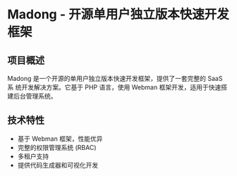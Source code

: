 

# Madong - 开源单用户独立版本快速开发框架

## 项目概述
Madong 是一个开源的单用户独立版本快速开发框架，提供了一套完整的 SaaS 系
统开发解决方案。它基于 PHP 语言，使用 Webman 框架开发，适用于快速搭建后台管理系统。

## 技术特性
- 基于 Webman 框架，性能优异
- 完整的权限管理系统 (RBAC)
- 多租户支持
- 提供代码生成器和可视化开发